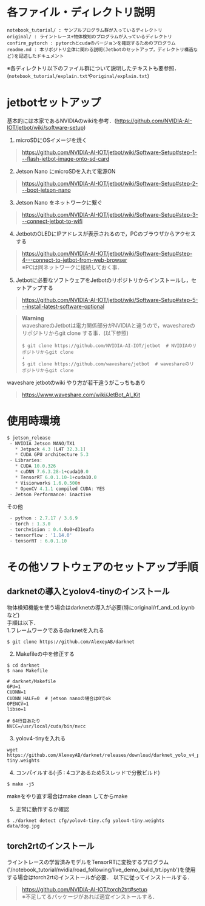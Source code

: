 # 各ファイル・ディレクトリ説明
```
notebook_tutorial/ : サンプルプログラム群が入っているディレクトリ
original/ : ライントレース+物体検知のプログラムが入っているディレクトリ
confirm_pytorch : pytorchとcudaのバージョンを確認するためのプログラム
readme.md : 本リポジトリ全体に関わる説明(Jetbotのセットアップ，ディレクトリ構造など)を記述したドキュメント
```
※各ディレクトリ以下のファイル群について説明したテキストも要参照．(`notebook_tutorial/explain.txt`や`original/explain.txt`)

# jetbotセットアップ
基本的には本家であるNVIDIAのwikiを参考．(https://github.com/NVIDIA-AI-IOT/jetbot/wiki/software-setup)
1. microSDにOSイメージを焼く
> https://github.com/NVIDIA-AI-IOT/jetbot/wiki/Software-Setup#step-1---flash-jetbot-image-onto-sd-card

2. Jetson Nano にmicroSDを入れて電源ON
> https://github.com/NVIDIA-AI-IOT/jetbot/wiki/Software-Setup#step-2---boot-jetson-nano

3. Jetson Nano をネットワークに繋ぐ
> https://github.com/NVIDIA-AI-IOT/jetbot/wiki/Software-Setup#step-3---connect-jetbot-to-wifi

4. JetbotのOLEDにIPアドレスが表示されるので，PCのブラウザからアクセスする 
> https://github.com/NVIDIA-AI-IOT/jetbot/wiki/Software-Setup#step-4---connect-to-jetbot-from-web-browser  
※PCは同ネットワークに接続しておく事．

5. Jetbotに必要なソフトウェアをJetbotのリポジトリからインストールし，セットアップする
> https://github.com/NVIDIA-AI-IOT/jetbot/wiki/Software-Setup#step-5---install-latest-software-optional

> **Warning**  
> waveshareのJetbotは電力関係部分がNVIDIAと違うので，waveshareのリポジトリからgit clone する事．(以下参照)
> ```
> $ git clone https://github.com/NVIDIA-AI-IOT/jetbot  # NVIDIAのリポジトリからgit clone
> ↓ 
> $ git clone https://github.com/waveshare/jetbot  # waveshareのリポジトリからgit clone
> ```

waveshare jetbotのwiki
やり方が若干違うがこっちもあり
> https://www.waveshare.com/wiki/JetBot_AI_Kit

# 使用時環境
```PowerShell
$ jetson_release
 - NVIDIA Jetson NANO/TX1
   * Jetpack 4.3 [L4T 32.3.1]
   * CUDA GPU architecture 5.3
 - Libraries:
   * CUDA 10.0.326
   * cuDNN 7.6.3.28-1+cuda10.0
   * TensorRT 6.0.1.10-1+cuda10.0
   * Visionworks 1.6.0.500n
   * OpenCV 4.1.1 compiled CUDA: YES
 - Jetson Performance: inactive
```

その他
```PowerShell
 - python : 2.7.17 / 3.6.9
 - torch : 1.3.0
 - torchvision : 0.4.0a0+d31eafa
 - tensorflow : '1.14.0'
 - tensorRT : 6.0.1.10
```

# その他ソフトウェアのセットアップ手順
## darknetの導入とyolov4-tinyのインストール
物体検知機能を使う場合はdarknetの導入が必要(特にoriginal/rf_and_od.ipynb など)  
手順は以下．  
1.フレームワークであるdarknetを入れる
```
$ git clone https://github.com/AlexeyAB/darknet
```


2. Makefileの中を修正する
```
$ cd darknet
$ nano Makefile
```
```
# darknet/Makefile
GPU=1  
CUDNN=1  
CUDNN_HALF=0  # jetson nanoの場合は0でok 
OPENCV=1  
libso=1

# 64行目あたり
NVCC=/usr/local/cuda/bin/nvcc
```


3. yolov4-tinyを入れる
```
wget https://github.com/AlexeyAB/darknet/releases/download/darknet_yolo_v4_pre/yolov4-tiny.weights
```


4.  コンパイルする(-j5 : 4コアあるため5スレッドで分散ビルド)
```
$ make -j5
```
makeをやり直す場合はmake clean してからmake


5. 正常に動作するか確認
```
$ ./darknet detect cfg/yolov4-tiny.cfg yolov4-tiny.weights data/dog.jpg
```

## torch2rtのインストール
ライントレースの学習済みモデルをTensorRTに変換するプログラム('/notebook_tutorial/nvidia/road_following/live_demo_build_trt.ipynb')を使用する場合はtorch2rtのインストールが必要．
以下に従ってインストールする．
> https://github.com/NVIDIA-AI-IOT/torch2trt#setup  
※不足してるパッケージがあれば適宜インストールする．

